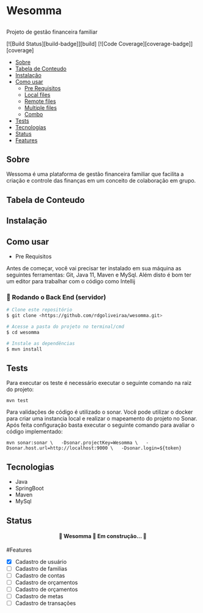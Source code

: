 # Wesomma

##

Projeto de gestão financeira familiar

<!-- prettier-ignore-start -->
[![Build Status][build-badge]][build]
[![Code Coverage][coverage-badge]][coverage]



<!--ts-->
   * [Sobre](#Sobre)
   * [Tabela de Conteudo](#tabela-de-conteudo)
   * [Instalação](#instalacao)
   * [Como usar](#como-usar)
      * [Pre Requisitos](#pre-requisitos)
      * [Local files](#local-files)
      * [Remote files](#remote-files)
      * [Multiple files](#multiple-files)
      * [Combo](#combo)
   * [Tests](#testes)
   * [Tecnologias](#tecnologias)
   * [Status](#status)
   * [Features](#features)
<!--te-->

## Sobre
Wessoma é uma plataforma de gestão financeira familiar que facilita a criação e controle das finanças em um conceito de colaboração em grupo.

## Tabela de Conteudo

## Instalação

## Como usar

* Pre Requisitos

Antes de começar, você vai precisar ter instalado em sua máquina as seguintes ferramentas:
Git, Java 11, Maven e MySql.
Além disto é bom ter um editor para trabalhar com o código como Intellij

### 🎲 Rodando o Back End (servidor)

```bash
# Clone este repositório
$ git clone <https://github.com/rdgoliveiraa/wesomma.git>

# Acesse a pasta do projeto no terminal/cmd
$ cd wesomma

# Instale as dependências
$ mvn install
```

## Tests
Para executar os teste é necessário executar o seguinte comando na raiz do projeto:
```
mvn test
```
Para validações de código é utilizado o sonar. Você pode utilizar o docker para criar uma instancia local e realizar o mapeamento do projeto no Sonar. Após feita configuração basta executar o seguinte comando para avaliar o código implementado:
```
mvn sonar:sonar \   -Dsonar.projectKey=Wesomma \   -Dsonar.host.url=http://localhost:9000 \   -Dsonar.login=${token}
```
    
## Tecnologias
* Java
* SpringBoot
* Maven
* MySql

## Status
<h4 align="center"> 
	🚧  Wesomma 🚀 Em construção...  🚧
</h4>

#Features
- [x] Cadastro de usuário
- [ ] Cadastro de familias
- [ ] Cadastro de contas
- [ ] Cadastro de orçamentos
- [ ] Cadastro de orçamentos
- [ ] Cadastro de metas
- [ ] Cadastro de transações
